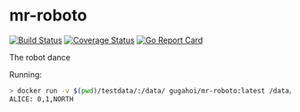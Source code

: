 # mr-roboto

[![Build Status](https://travis-ci.org/gugahoi/mr-roboto.svg?branch=master)](https://travis-ci.org/gugahoi/mr-roboto)
[![Coverage Status](https://coveralls.io/repos/github/gugahoi/mr-roboto/badge.svg?branch=master)](https://coveralls.io/github/gugahoi/mr-roboto?branch=master)
[![Go Report Card](https://goreportcard.com/badge/github.com/gugahoi/mr-roboto)](https://goreportcard.com/report/github.com/gugahoi/mr-roboto)

The robot dance

Running:

```bash
> docker run -v $(pwd)/testdata/:/data/ gugahoi/mr-roboto:latest /data/example1.txt
ALICE: 0,1,NORTH
```
